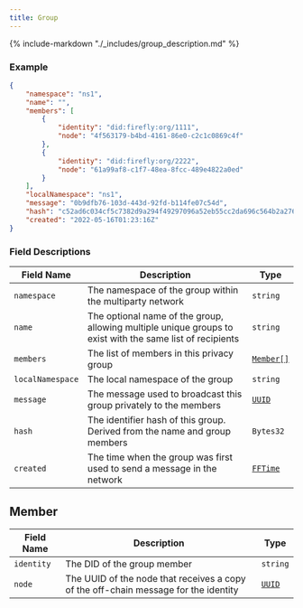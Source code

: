 ```yaml
---
title: Group
---
```

{% include-markdown "./_includes/group_description.md" %}

### Example

```json
{
    "namespace": "ns1",
    "name": "",
    "members": [
        {
            "identity": "did:firefly:org/1111",
            "node": "4f563179-b4bd-4161-86e0-c2c1c0869c4f"
        },
        {
            "identity": "did:firefly:org/2222",
            "node": "61a99af8-c1f7-48ea-8fcc-489e4822a0ed"
        }
    ],
    "localNamespace": "ns1",
    "message": "0b9dfb76-103d-443d-92fd-b114fe07c54d",
    "hash": "c52ad6c034cf5c7382d9a294f49297096a52eb55cc2da696c564b2a276633b95",
    "created": "2022-05-16T01:23:16Z"
}
```

### Field Descriptions

| Field Name | Description | Type |
|------------|-------------|------|
| `namespace` | The namespace of the group within the multiparty network | `string` |
| `name` | The optional name of the group, allowing multiple unique groups to exist with the same list of recipients | `string` |
| `members` | The list of members in this privacy group | [`Member[]`](#member) |
| `localNamespace` | The local namespace of the group | `string` |
| `message` | The message used to broadcast this group privately to the members | [`UUID`](simpletypes.md#uuid) |
| `hash` | The identifier hash of this group. Derived from the name and group members | `Bytes32` |
| `created` | The time when the group was first used to send a message in the network | [`FFTime`](simpletypes.md#fftime) |

## Member

| Field Name | Description | Type |
|------------|-------------|------|
| `identity` | The DID of the group member | `string` |
| `node` | The UUID of the node that receives a copy of the off-chain message for the identity | [`UUID`](simpletypes.md#uuid) |


